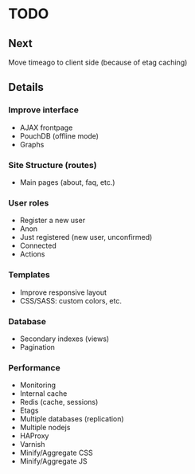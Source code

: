# TODO

## Next
Move timeago to client side (because of etag caching)

## Details
### Improve interface
* AJAX frontpage
* PouchDB (offline mode)
* Graphs

### Site Structure (routes)
* Main pages (about, faq, etc.)

### User roles
* Register a new user
* Anon
* Just registered (new user, unconfirmed)
* Connected
* Actions

### Templates
* Improve responsive layout
* CSS/SASS: custom colors, etc.

### Database
* Secondary indexes (views)
* Pagination

### Performance
* Monitoring
* Internal cache
* Redis (cache, sessions)
* Etags
* Multiple databases (replication)
* Multiple nodejs
* HAProxy
* Varnish
* Minify/Aggregate CSS
* Minify/Aggregate JS

